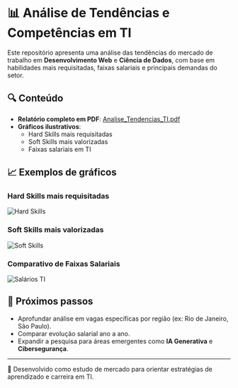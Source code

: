# 📊 Análise de Tendências e Competências em TI

Este repositório apresenta uma análise das tendências do mercado de trabalho em **Desenvolvimento Web** e **Ciência de Dados**, com base em habilidades mais requisitadas, faixas salariais e principais demandas do setor.

## 🔍 Conteúdo
- **Relatório completo em PDF**: [Analise_Tendencias_TI.pdf](./Analise_Tendencias_TI.pdf)
- **Gráficos ilustrativos**:
  - Hard Skills mais requisitadas
  - Soft Skills mais valorizadas
  - Faixas salariais em TI

## 📈 Exemplos de gráficos

### Hard Skills mais requisitadas
![Hard Skills](<img width="1600" height="1000" alt="hard_skills" src="https://github.com/user-attachments/assets/277d6554-7d99-4020-bf50-34944519ed43" />
)

### Soft Skills mais valorizadas
![Soft Skills](<img width="1600" height="1000" alt="soft_skills" src="https://github.com/user-attachments/assets/0fb17f95-07ba-466e-85de-621771d68eff" />
)

### Comparativo de Faixas Salariais
![Salários TI](<img width="1600" height="1000" alt="salarios_TI" src="https://github.com/user-attachments/assets/d71a254a-5892-4f38-8179-b16535171b42" />
)

## 🚀 Próximos passos
- Aprofundar análise em vagas específicas por região (ex: Rio de Janeiro, São Paulo).
- Comparar evolução salarial ano a ano.
- Expandir a pesquisa para áreas emergentes como **IA Generativa** e **Cibersegurança**.

---
📌 Desenvolvido como estudo de mercado para orientar estratégias de aprendizado e carreira em TI.
